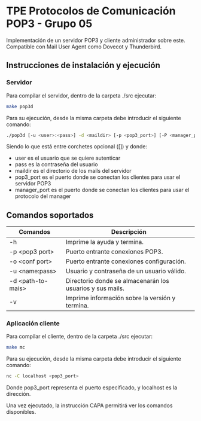 # TPE Protocolos de Comunicación POP3 - Grupo 05

Implementación de un servidor POP3 y cliente administrador sobre este. 
Compatible con Mail User Agent como Dovecot y Thunderbird.

## Instrucciones de instalación y ejecución

### Servidor

Para compilar el servidor, dentro de la carpeta ./src ejecutar:

```bash
make pop3d
```

Para su ejecución, desde la misma carpeta debe introducir el siguiente comando:

```bash
./pop3d [-u <user>:<pass>] -d <maildir> [-p <pop3_port>] [-P <manager_port>]
```

Siendo lo que está entre corchetes opcional ([]) y donde:

* user es el usuario que se quiere autenticar
* pass es la contraseña del usuario
* maildir es el directorio de los mails del servidor 
* pop3_port es el puerto donde se conectan los clientes para usar el servidor POP3
* manager_port es el puerto donde se conectan los clientes para usar el protocolo del manager

## Comandos soportados
| Comandos           | Descripción                                               |
|--------------------|-----------------------------------------------------------|
| -h                 | Imprime la ayuda y termina.                               |
| -p \<pop3 port>    | Puerto entrante conexiones POP3.                          |
| -o \<conf port>    | Puerto entrante conexiones configuración.                 |
| -u \<name:pass>    | Usuario y contraseña de un usuario válido.                |
| -d \<path-to-mais> | Directorio donde se almacenarán los usuarios y sus mails. |
| -v                 | Imprime información sobre la versión y termina.           |


### Aplicación cliente

Para compilar el cliente, dentro de la carpeta ./src ejecutar:

```bash
make mc
```

Para su ejecución, desde la misma carpeta debe introducir el siguiente comando:

```bash
nc -C localhost <pop3_port>
```

Donde pop3_port representa el puerto especificado, y localhost es la dirección.

Una vez ejecutado, la instrucción CAPA permitirá ver los comandos disponibles.
